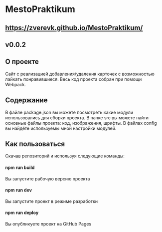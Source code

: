# MestoPraktikum

## https://zverevk.github.io/MestoPraktikum/

## v0.0.2

## О проекте
Сайт с реализацией добавления/удаления карточек с возможностью лайкать понравившиеся.
Весь код проекта собран при помощи Webpack.

## Содержание
В файле package.json вы можете посмотреть какие модули использовались для сборки проекта.
В папке src вы можете найти основные файлы проекта: код, изображения, шрифты.
В файлах config вы найдёте используемы мной настройки модулей.

## Как пользоваться
Скачав репозиторий и используя следующие команды:
#### npm run build 
Вы запустите рабочую версию проекта
#### npm run dev
Вы запустите проект в режиме разработки
#### npm run deploy
Вы опубликуете проект на GitHub Pages